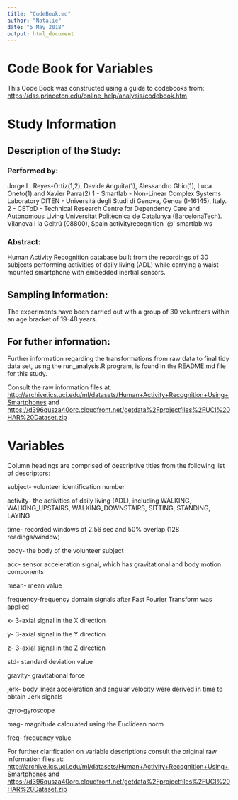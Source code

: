 ```yaml
---
title: "CodeBook.md"
author: "Natalie"
date: "5 May 2018"
output: html_document
---
```

# Code Book for Variables
This Code Book was constructed using a guide to codebooks from: https://dss.princeton.edu/online_help/analysis/codebook.htm 

# Study Information

## Description of the Study:
### Performed by:
Jorge L. Reyes-Ortiz(1,2), Davide Anguita(1), Alessandro Ghio(1), Luca Oneto(1) and Xavier Parra(2)
1 - Smartlab - Non-Linear Complex Systems Laboratory
DITEN - Università degli Studi di Genova, Genoa (I-16145), Italy. 
2 - CETpD - Technical Research Centre for Dependency Care and Autonomous Living
Universitat Politècnica de Catalunya (BarcelonaTech). Vilanova i la Geltrú (08800), Spain
activityrecognition '@' smartlab.ws

### Abstract:
Human Activity Recognition database built from the recordings of 30 subjects performing activities of daily living (ADL) while carrying a waist-mounted smartphone with embedded inertial sensors.

## Sampling Information:
The experiments have been carried out with a group of 30 volunteers within an age bracket of 19-48 years.

## For futher information:
Further information regarding the transformations from raw data to final tidy data set, using the run_analysis.R program, is found in the README.md file for this study. 

Consult the raw information files at: 
http://archive.ics.uci.edu/ml/datasets/Human+Activity+Recognition+Using+Smartphones
and
https://d396qusza40orc.cloudfront.net/getdata%2Fprojectfiles%2FUCI%20HAR%20Dataset.zip


# Variables
Column headings are comprised of descriptive titles from the following list of descriptors:

subject- volunteer identification number

activity- the activities of daily living (ADL), including WALKING, WALKING_UPSTAIRS, WALKING_DOWNSTAIRS, SITTING, STANDING, LAYING

time- recorded windows of 2.56 sec and 50% overlap (128 readings/window)

body- the body of the volunteer subject

acc- sensor acceleration signal, which has gravitational and body motion components

mean- mean value

frequency-frequency domain signals after Fast Fourier Transform was applied

x- 3-axial signal in the X direction

y- 3-axial signal in the Y direction

z- 3-axial signal in the Z direction

std- standard deviation value

gravity-  gravitational force

jerk- body linear acceleration and angular velocity were derived in time to obtain Jerk signals

gyro-gyroscope

mag- magnitude calculated using the Euclidean norm

freq- frequency value

For further clarification on variable descriptions consult the original raw information files at: http://archive.ics.uci.edu/ml/datasets/Human+Activity+Recognition+Using+Smartphones
and
https://d396qusza40orc.cloudfront.net/getdata%2Fprojectfiles%2FUCI%20HAR%20Dataset.zip

